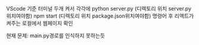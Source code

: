VScode 기준
터미널 두개 켜서 각각에
python server.py (디렉토리 위치 server.py 위치여야함)
npm start (디렉토리 위치 package.json위치여야함)
명령어 후 리액트가 켜주는 로컬에서 웹페이지 확인

현재 문제: main.py경로를 인식하지 못하는듯
